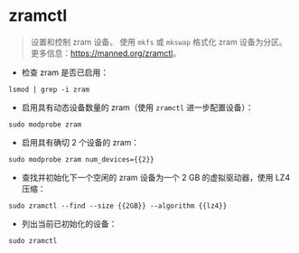 # zramctl

> 设置和控制 zram 设备。
> 使用 `mkfs` 或 `mkswap` 格式化 zram 设备为分区。
> 更多信息：<https://manned.org/zramctl>。

- 检查 zram 是否已启用：

`lsmod | grep -i zram`

- 启用具有动态设备数量的 zram（使用 `zramctl` 进一步配置设备）：

`sudo modprobe zram`

- 启用具有确切 2 个设备的 zram：

`sudo modprobe zram num_devices={{2}}`

- 查找并初始化下一个空闲的 zram 设备为一个 2 GB 的虚拟驱动器，使用 LZ4 压缩：

`sudo zramctl --find --size {{2GB}} --algorithm {{lz4}}`

- 列出当前已初始化的设备：

`sudo zramctl`